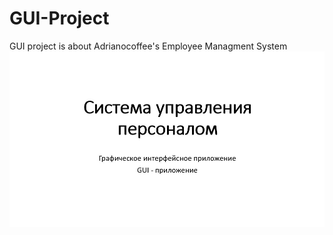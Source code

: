 # GUI-Project
GUI project is about Adrianocoffee's Employee Managment System
![alt text](https://github.com/TanikulovaMadi/GUI-Project/blob/main/Presentation%20images/1.JPG)

